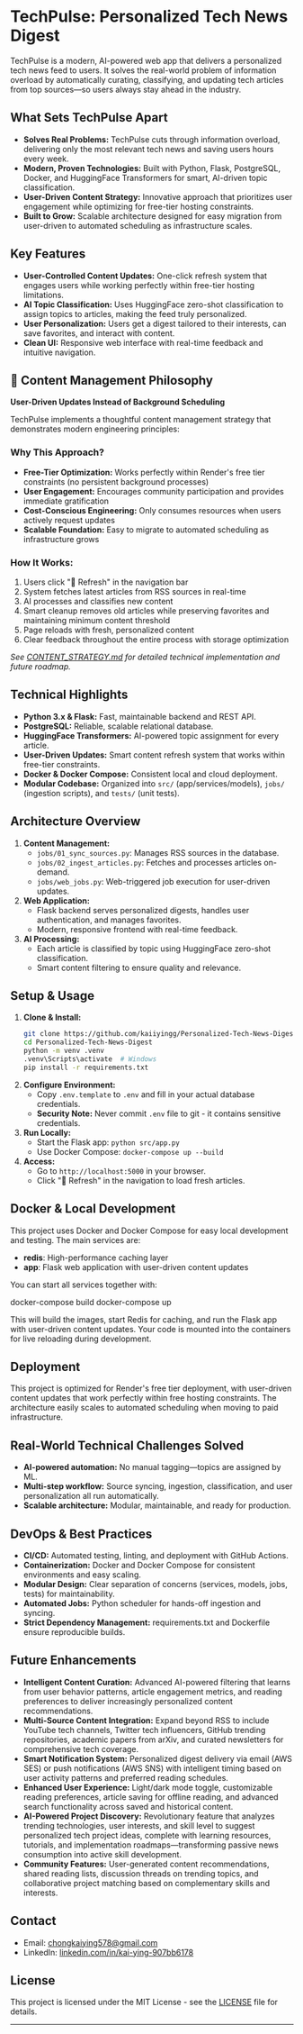 # TechPulse: Personalized Tech News Digest

TechPulse is a modern, AI-powered web app that delivers a personalized tech news feed to users. It solves the real-world problem of information overload by automatically curating, classifying, and updating tech articles from top sources—so users always stay ahead in the industry.

## What Sets TechPulse Apart
- **Solves Real Problems:** TechPulse cuts through information overload, delivering only the most relevant tech news and saving users hours every week.
- **Modern, Proven Technologies:** Built with Python, Flask, PostgreSQL, Docker, and HuggingFace Transformers for smart, AI-driven topic classification.
- **User-Driven Content Strategy:** Innovative approach that prioritizes user engagement while optimizing for free-tier hosting constraints.
- **Built to Grow:** Scalable architecture designed for easy migration from user-driven to automated scheduling as infrastructure scales.

## Key Features
- **User-Controlled Content Updates:** One-click refresh system that engages users while working perfectly within free-tier hosting limitations.
- **AI Topic Classification:** Uses HuggingFace zero-shot classification to assign topics to articles, making the feed truly personalized.
- **User Personalization:** Users get a digest tailored to their interests, can save favorites, and interact with content.
- **Clean UI:** Responsive web interface with real-time feedback and intuitive navigation.

## 🚀 Content Management Philosophy

**User-Driven Updates Instead of Background Scheduling**

TechPulse implements a thoughtful content management strategy that demonstrates modern engineering principles:

### **Why This Approach?**
- **Free-Tier Optimization:** Works perfectly within Render's free tier constraints (no persistent background processes)
- **User Engagement:** Encourages community participation and provides immediate gratification
- **Cost-Conscious Engineering:** Only consumes resources when users actively request updates
- **Scalable Foundation:** Easy to migrate to automated scheduling as infrastructure grows

### **How It Works:**
1. Users click "🔄 Refresh" in the navigation bar
2. System fetches latest articles from RSS sources in real-time
3. AI processes and classifies new content
4. Smart cleanup removes old articles while preserving favorites and maintaining minimum content threshold
5. Page reloads with fresh, personalized content
6. Clear feedback throughout the entire process with storage optimization

*See [CONTENT_STRATEGY.md](CONTENT_STRATEGY.md) for detailed technical implementation and future roadmap.*

## Technical Highlights
- **Python 3.x & Flask:** Fast, maintainable backend and REST API.
- **PostgreSQL:** Reliable, scalable relational database.
- **HuggingFace Transformers:** AI-powered topic assignment for every article.
- **User-Driven Updates:** Smart content refresh system that works within free-tier constraints.
- **Docker & Docker Compose:** Consistent local and cloud deployment.
- **Modular Codebase:** Organized into `src/` (app/services/models), `jobs/` (ingestion scripts), and `tests/` (unit tests).

## Architecture Overview
1. **Content Management:**
   - `jobs/01_sync_sources.py`: Manages RSS sources in the database.
   - `jobs/02_ingest_articles.py`: Fetches and processes articles on-demand.
   - `jobs/web_jobs.py`: Web-triggered job execution for user-driven updates.
2. **Web Application:**
   - Flask backend serves personalized digests, handles user authentication, and manages favorites.
   - Modern, responsive frontend with real-time feedback.
3. **AI Processing:**
   - Each article is classified by topic using HuggingFace zero-shot classification.
   - Smart content filtering to ensure quality and relevance.

## Setup & Usage

1. **Clone & Install:**
   ```bash
   git clone https://github.com/kaiiyingg/Personalized-Tech-News-Digest.git
   cd Personalized-Tech-News-Digest
   python -m venv .venv
   .venv\Scripts\activate  # Windows
   pip install -r requirements.txt
   ```
2. **Configure Environment:**
   - Copy `.env.template` to `.env` and fill in your actual database credentials.
   - **Security Note:** Never commit `.env` file to git - it contains sensitive credentials.
3. **Run Locally:**
   - Start the Flask app: `python src/app.py`
   - Use Docker Compose: `docker-compose up --build`
4. **Access:**
   - Go to `http://localhost:5000` in your browser.
   - Click "🔄 Refresh" in the navigation to load fresh articles.

## Docker & Local Development

This project uses Docker and Docker Compose for easy local development and testing. The main services are:

- **redis**: High-performance caching layer
- **app**: Flask web application with user-driven content updates

You can start all services together with:

docker-compose build
docker-compose up

This will build the images, start Redis for caching, and run the Flask app with user-driven content updates. Your code is mounted into the containers for live reloading during development.

## Deployment
This project is optimized for Render's free tier deployment, with user-driven content updates that work perfectly within free hosting constraints. The architecture easily scales to automated scheduling when moving to paid infrastructure.

## Real-World Technical Challenges Solved
- **AI-powered automation:** No manual tagging—topics are assigned by ML.
- **Multi-step workflow:** Source syncing, ingestion, classification, and user personalization all run automatically.
- **Scalable architecture:** Modular, maintainable, and ready for production.


## DevOps & Best Practices
- **CI/CD:** Automated testing, linting, and deployment with GitHub Actions.
- **Containerization:** Docker and Docker Compose for consistent environments and easy scaling.
- **Modular Design:** Clear separation of concerns (services, models, jobs, tests) for maintainability.
- **Automated Jobs:** Python scheduler for hands-off ingestion and syncing.
- **Strict Dependency Management:** requirements.txt and Dockerfile ensure reproducible builds.

## Future Enhancements
- **Intelligent Content Curation:** Advanced AI-powered filtering that learns from user behavior patterns, article engagement metrics, and reading preferences to deliver increasingly personalized content recommendations.
- **Multi-Source Content Integration:** Expand beyond RSS to include YouTube tech channels, Twitter tech influencers, GitHub trending repositories, academic papers from arXiv, and curated newsletters for comprehensive tech coverage.
- **Smart Notification System:** Personalized digest delivery via email (AWS SES) or push notifications (AWS SNS) with intelligent timing based on user activity patterns and preferred reading schedules.
- **Enhanced User Experience:** Light/dark mode toggle, customizable reading preferences, article saving for offline reading, and advanced search functionality across saved and historical content.
- **AI-Powered Project Discovery:** Revolutionary feature that analyzes trending technologies, user interests, and skill level to suggest personalized tech project ideas, complete with learning resources, tutorials, and implementation roadmaps—transforming passive news consumption into active skill development.
- **Community Features:** User-generated content recommendations, shared reading lists, discussion threads on trending topics, and collaborative project matching based on complementary skills and interests.

## Contact
- Email: chongkaiying578@gmail.com
- LinkedIn: [linkedin.com/in/kai-ying-907bb6178](https://linkedin.com/in/kai-ying-907bb6178)

## License

This project is licensed under the MIT License - see the [LICENSE](LICENSE) file for details.

---